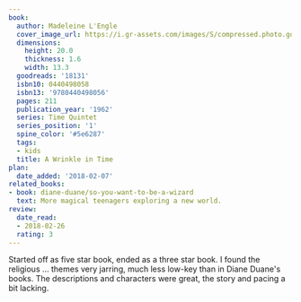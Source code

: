 ```yaml
---
book:
  author: Madeleine L'Engle
  cover_image_url: https://i.gr-assets.com/images/S/compressed.photo.goodreads.com/books/1329061522l/18131.jpg
  dimensions:
    height: 20.0
    thickness: 1.6
    width: 13.3
  goodreads: '18131'
  isbn10: 0440498058
  isbn13: '9780440498056'
  pages: 211
  publication_year: '1962'
  series: Time Quintet
  series_position: '1'
  spine_color: '#5e6287'
  tags:
  - kids
  title: A Wrinkle in Time
plan:
  date_added: '2018-02-07'
related_books:
- book: diane-duane/so-you-want-to-be-a-wizard
  text: More magical teenagers exploring a new world.
review:
  date_read:
  - 2018-02-26
  rating: 3
---
```


Started off as five star book, ended as a three star book. I found the religious … themes very jarring, much less
low-key than in Diane Duane's books. The descriptions and characters were great, the story and pacing a bit lacking.
